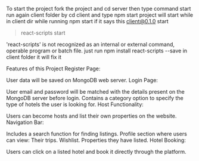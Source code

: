 To start the project fork the project and  cd server then type command start run again client folder by cd client and type npm start 
project will start
while in client dir while running npm start if it says this
client@0.1.0 start
> react-scripts start

'react-scripts' is not recognized as an internal or external command,
operable program or batch file. 
just run 
npm install react-scripts --save
in client folder it will fix it

Features of this Project
Register Page:

User data will be saved on MongoDB web server.
Login Page:

User email and password will be matched with the details present on the MongoDB server before login.
Contains a category option to specify the type of hotels the user is looking for.
Host Functionality:

Users can become hosts and list their own properties on the website.
Navigation Bar:

Includes a search function for finding listings.
Profile section where users can view:
Their trips.
Wishlist.
Properties they have listed.
Hotel Booking:

Users can click on a listed hotel and book it directly through the platform.
